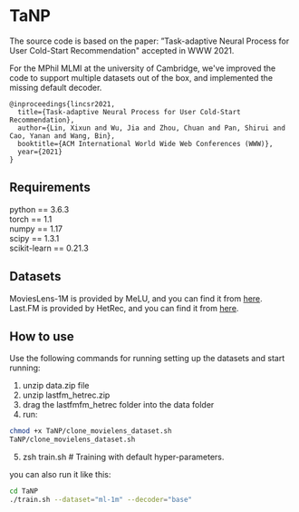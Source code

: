 # TaNP

The source code is based on the paper: ”Task-adaptive Neural Process for User Cold-Start Recommendation" accepted in WWW 2021.

For the MPhil MLMI at the university of Cambridge, we've improved the code to support multiple datasets out of the box, and implemented the missing default decoder.

```
@inproceedings{lincsr2021,
  title={Task-adaptive Neural Process for User Cold-Start Recommendation},
  author={Lin, Xixun and Wu, Jia and Zhou, Chuan and Pan, Shirui and Cao, Yanan and Wang, Bin},
  booktitle={ACM International World Wide Web Conferences (WWW)},
  year={2021}
}
```

## Requirements

python == 3.6.3  
 torch == 1.1  
 numpy == 1.17  
 scipy == 1.3.1  
 scikit-learn == 0.21.3

## Datasets

MoviesLens-1M is provided by MeLU, and you can find it from [here](https://github.com/hoyeoplee/MeLU).  
 Last.FM is provided by HetRec, and you can find it from [here](https://grouplens.org/datasets/hetrec-%202011/).

## How to use

Use the following commands for running setting up the datasets and start running:

1. unzip data.zip file
2. unzip lastfm_hetrec.zip
3. drag the lastfmfm_hetrec folder into the data folder
4. run:

```bash
chmod +x TaNP/clone_movielens_dataset.sh
TaNP/clone_movielens_dataset.sh
```

5. zsh train.sh # Training with default hyper-parameters.

you can also run it like this:

```bash
cd TaNP
./train.sh --dataset="ml-1m" --decoder="base"
```
